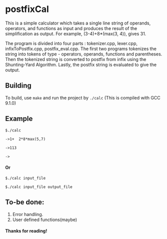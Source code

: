 # postfixCal
This is a simple calculator which takes a single line string of operands, operators, and functions as input and produces the result of the simplification as output. For example, (3-4)+8*(max(3, 4)), gives 31. 

The program is divided into four parts : tokenizer.cpp, lexer.cpp, infixToPostfix.cpp, postfix_eval.cpp.
The first two programs tokenizes the string into tokens of type - operators, operands, functions and parentheses. 
Then the tokenized string is converted to postfix from infix using the Shunting-Yard Algorithm. Lastly, the postfix string is evaluated to give the output. 

## Building
To build, use `make` and run the project by `./calc` (This is compiled with GCC 9.1.0)

## Example
`$./calc`

`->1+  2*8*max(5,7)`

`->113`

`->`
#### Or
`$./calc input_file`

`$./calc input_file output_file`
## To-be done:
1. Error handling.
2. User defined functions(maybe)
#### Thanks for reading!

